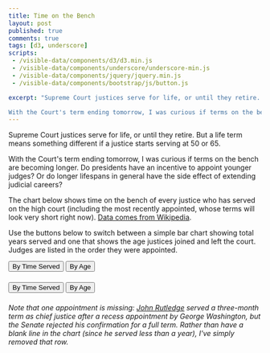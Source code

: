 ```yaml
---
title: Time on the Bench
layout: post
published: true
comments: true
tags: [d3, underscore]
scripts:
 - /visible-data/components/d3/d3.min.js
 - /visible-data/components/underscore/underscore-min.js
 - /visible-data/components/jquery/jquery.min.js
 - /visible-data/components/bootstrap/js/button.js

excerpt: "Supreme Court justices serve for life, or until they retire. But a life term means something different if a justice starts serving at 50 or 65.

With the Court's term ending tomorrow, I was curious if terms on the bench are becoming longer. Do presidents have an incentive to appoint younger judges? Or do longer lifespans in general have the side effect of extending judicial careers?"
---
```

<style type="text/css">
body { position: relative; }

#chart svg { width: 100%; }

div.caption {
    padding: .5em;
    background-color: white;
    border: 1px solid #555;
}
#template { display: none; visibility: hidden; }
#chart rect {
    stroke: white;
    fill: SteelBlue;
    shape-rendering: crispEdges;
}
#chart rect:hover {
    fill: FireBrick;
}
#chart text {
}
#chart .rule {
    shape-rendering: crispEdges;
    stroke: #ccc;
}
#buttons {
    margin-bottom: 1.5em;
}

</style>

Supreme Court justices serve for life, or until they retire. But a life term means something different if a justice starts serving at 50 or 65.

With the Court's term ending tomorrow, I was curious if terms on the bench are becoming longer. Do presidents have an incentive to appoint younger judges? Or do longer lifespans in general have the side effect of extending judicial careers?

The chart below shows time on the bench of every justice who has served on the high court (including the most recently appointed, whose terms will look very short right now). [Data comes from Wikipedia](http://en.wikipedia.org/wiki/List_of_Justices_of_the_Supreme_Court_of_the_United_States).

Use the buttons below to switch between a simple bar chart showing total years served and one that shows the age justices joined and left the court. Judges are listed in the order they were appointed.

<div id="buttons" class="btn-group" data-toggle="buttons-radio">
    <button class="btn served">By Time Served</button>
    <button class="btn age">By Age</button>
</div>

<div id="chart"></div>

<div id="buttons" class="btn-group" data-toggle="buttons-radio">
    <button class="btn served">By Time Served</button>
    <button class="btn age">By Age</button>
</div>

*Note that one appointment is missing: [John Rutledge](http://en.wikipedia.org/wiki/John_Rutledge) served a three-month term as chief justice after a recess appointment by George Washington, but the Senate rejected his confirmation for a full term. Rather than have a blank line in the chart (since he served less than a year), I've simply removed that row.*

<script id="template" type="x-jst">
    <h4><%= Judge %></h4>
    <p><%= Lifespan %>
    <p>
        <b>Served:</b> <%= Years %><br>
        <b>Appointed by:</b> <%= AppointedBy %><br>
        <b>Age at Confirmation:</b> <%= StartingAge %>
    </p>
</script>

<script type="text/javascript">
var pad = 5,
    height = 20,
    width = parseInt(d3.select('#chart').style('width'), 10) - pad,
    url = "/visible-data/data/supremes.csv",
    current = "served";

var x = d3.scale.linear()
    .range([0, width]);

var y = d3.scale.linear();

var chart = d3.select('#chart').append('svg'),
    axis = chart.append('g')
        .classed('axis', true)
        .attr('transform', translate(pad, height)),
    
    bottomAxis = chart.append('g')
        .classed('axis', true);

var xAxis = d3.svg.axis()
    .scale(x);

var caption = d3.select('body').append('div')
    .attr('class', 'caption')
    .style('display', 'none')
    .style('position', 'absolute');

var template = _.template($('#template').html());

function translate(x,y) {
    return "translate("+x+","+y+")";
}

function plotAges() {
    // plot ages started and retired or died
    current = "age";
    
    // set our horizontal scale from zero to max age
    x.domain([
        0,
        _.chain(data).pluck('EndingAge').max().value()
    ]);

    bars.transition()
        .duration(500)
        .attr('x', function(d) { return x(d['StartingAge']); })
        .attr('width', function(d) { return x(d.Served); });

    addText('left');
    axis.transition()
        .duration(500)
        .call(xAxis.orient('top'));

    bottomAxis.transition()
        .duration(500)
        .call(xAxis.orient('bottom'));
}

function plotServed() {
    // plot time served as simple bars
    current = "served";

    // set our horizontal scale from zero to max time served
    x.domain([0, _.chain(data).pluck('Served').max().value()]);

    bars.transition()
        .duration(500)
        .attr('x', 0)
        .attr('width', function(d) { return x(d.Served); });

    addText('right');
    axis.transition()
        .duration(500)
        .call(xAxis.orient('top'));

    bottomAxis.transition()
        .duration(500)
        .call(xAxis.orient('bottom'));
}

function addText(orient) {
    orient = orient || "right";
    var labels = chart.selectAll('text.name')
        .data(data);

    labels.enter().append('text')
        .classed('name', true);
    
    // a few things consistent
    labels.text(function(d) { return d.Judge; })
        .attr('y', function(d,i) { return y(i) + height / 2; })
        .attr('dy', '.35em') // something like vertical-align: middle

    if (orient === "right") {
        labels.attr('text-anchor', 'end') // akin to text-align: right
          //.transition()
          //  .duration(1000)
            .attr('x', width)
            .attr('dx', -3) // padding-right
    } else {
        labels.attr('text-anchor', 'start')
          //.transition()
          //  .duration(1000)
            .attr('x', 0)
            .attr('dx', 3) // padding-left
    }
}

jQuery(function($) {
    $('.served').on('click', plotServed);
    $('.age').on('click', plotAges);
});

d3.csv(url, function(data) {
    window.data = data;
    _.each(data, function(d, i) {
        d.index = i;
        d.Born = +d.Born;
        d.Appointed = +d.Appointed;

        if (d.Terminated.match(/Present/i)) {
            d.Terminated = 2012;
        } else {
            d.Terminated = +d.Terminated;
        }

        d.Died ? d.Died = +d.Died : d.Died = null;

        d.Served = d.Terminated - d.Appointed;
        d['StartingAge'] = d.Appointed - d.Born;
        d['EndingAge'] = d.Terminated - d.Born;
    });

    chart = chart.style('height', (data.length + 2) * height)
        .append('g')
        .attr('transform', translate(pad, height));

    y.domain([0, data.length]).range([0, data.length * height]);

    bottomAxis.attr('transform', translate(pad, (data.length + 1) * height))

    chart.selectAll('line')
        .data(d3.range(data.length + 1))
      .enter().append('line')
        .classed('rule', true)
        .attr('x1', 0)
        .attr('x2', width)
        .attr('y1', y)
        .attr('y2', y);

    window.bars = chart.selectAll('rect')
        .data(data, function(d) { return d.index; })
      .enter().append('rect')
        .attr('width', 0)
        .attr('height', height)
        .attr('y', function(d, i) { return y(i); });

    bars.on('mouseover', showCaption)
        .on('mousemove', showCaption)
        .on('mouseout', function(d) {
            caption.style('display', 'none');
        });

    function showCaption(d, i) {
        var position = d3.mouse(document.body);
        caption.style('display', 'block')
            .style('left', (position[0] + 10) + 'px')
            .style('top', (position[1] + 10) + 'px')
            .html(template(d));
    }

    // fake a click to get things rolling
    jQuery('.served').trigger('click');
});
</script>